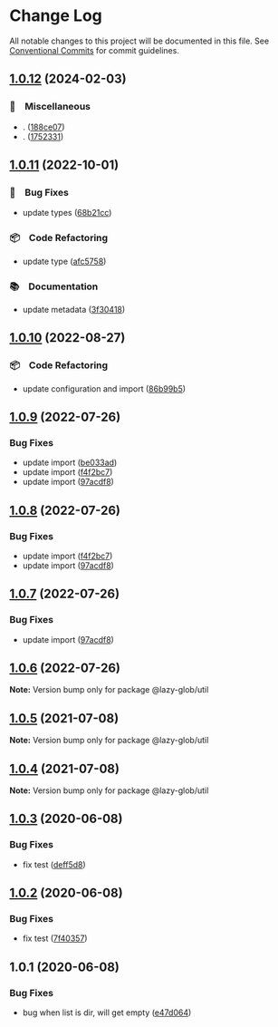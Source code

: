 # Change Log

All notable changes to this project will be documented in this file.
See [Conventional Commits](https://conventionalcommits.org) for commit guidelines.

## [1.0.12](https://github.com/bluelovers/ws-glob/compare/@lazy-glob/util@1.0.11...@lazy-glob/util@1.0.12) (2024-02-03)



### 🔖　Miscellaneous

* . ([188ce07](https://github.com/bluelovers/ws-glob/commit/188ce07e8b49a524be68d73f96fe4f86c9d33c03))
* . ([1752331](https://github.com/bluelovers/ws-glob/commit/1752331f17849245e403b8619ebdb7f8a4000b9e))



## [1.0.11](https://github.com/bluelovers/ws-glob/compare/@lazy-glob/util@1.0.10...@lazy-glob/util@1.0.11) (2022-10-01)



### 🐛　Bug Fixes

* update types ([68b21cc](https://github.com/bluelovers/ws-glob/commit/68b21cca5b5fabdf49f017b42ce6b066b3246169))


### 📦　Code Refactoring

* update type ([afc5758](https://github.com/bluelovers/ws-glob/commit/afc5758c85ac011b5e4104d0373d420068cbbd22))


### 📚　Documentation

* update metadata ([3f30418](https://github.com/bluelovers/ws-glob/commit/3f30418f0fe0441a71f77a889402645f8ed2df6e))



## [1.0.10](https://github.com/bluelovers/ws-glob/compare/@lazy-glob/util@1.0.9...@lazy-glob/util@1.0.10) (2022-08-27)



### 📦　Code Refactoring

* update configuration and import ([86b99b5](https://github.com/bluelovers/ws-glob/commit/86b99b509badbacb5c5deceff92578a1170b8ef3))



## [1.0.9](https://github.com/bluelovers/ws-glob/compare/@lazy-glob/util@1.0.5...@lazy-glob/util@1.0.9) (2022-07-26)


### Bug Fixes

* update import ([be033ad](https://github.com/bluelovers/ws-glob/commit/be033ad34afd1feccae8c332f169a76a020a1125))
* update import ([f4f2bc7](https://github.com/bluelovers/ws-glob/commit/f4f2bc79c1b479c0d8e1e82bfd9bb84a5ddc32dd))
* update import ([97acdf8](https://github.com/bluelovers/ws-glob/commit/97acdf82a11ff3328157869f47ee26676991efc9))





## [1.0.8](https://github.com/bluelovers/ws-glob/compare/@lazy-glob/util@1.0.5...@lazy-glob/util@1.0.8) (2022-07-26)


### Bug Fixes

* update import ([f4f2bc7](https://github.com/bluelovers/ws-glob/commit/f4f2bc79c1b479c0d8e1e82bfd9bb84a5ddc32dd))
* update import ([97acdf8](https://github.com/bluelovers/ws-glob/commit/97acdf82a11ff3328157869f47ee26676991efc9))





## [1.0.7](https://github.com/bluelovers/ws-glob/compare/@lazy-glob/util@1.0.5...@lazy-glob/util@1.0.7) (2022-07-26)


### Bug Fixes

* update import ([97acdf8](https://github.com/bluelovers/ws-glob/commit/97acdf82a11ff3328157869f47ee26676991efc9))





## [1.0.6](https://github.com/bluelovers/ws-glob/compare/@lazy-glob/util@1.0.5...@lazy-glob/util@1.0.6) (2022-07-26)

**Note:** Version bump only for package @lazy-glob/util





## [1.0.5](https://github.com/bluelovers/ws-glob/compare/@lazy-glob/util@1.0.3...@lazy-glob/util@1.0.5) (2021-07-08)

**Note:** Version bump only for package @lazy-glob/util





## [1.0.4](https://github.com/bluelovers/ws-glob/compare/@lazy-glob/util@1.0.3...@lazy-glob/util@1.0.4) (2021-07-08)

**Note:** Version bump only for package @lazy-glob/util





## [1.0.3](https://github.com/bluelovers/ws-glob/compare/@lazy-glob/util@1.0.2...@lazy-glob/util@1.0.3) (2020-06-08)


### Bug Fixes

* fix test ([deff5d8](https://github.com/bluelovers/ws-glob/commit/deff5d86b64362c781d94e8f6e83cd885709a1dd))





## [1.0.2](https://github.com/bluelovers/ws-glob/compare/@lazy-glob/util@1.0.1...@lazy-glob/util@1.0.2) (2020-06-08)


### Bug Fixes

* fix test ([7f40357](https://github.com/bluelovers/ws-glob/commit/7f40357f760b082f5168a2907daa368dbe44756e))





## 1.0.1 (2020-06-08)


### Bug Fixes

* bug when list is dir, will get empty ([e47d064](https://github.com/bluelovers/ws-glob/commit/e47d064cd99cba1c2b1797b9604a4a6514a11fa3))
